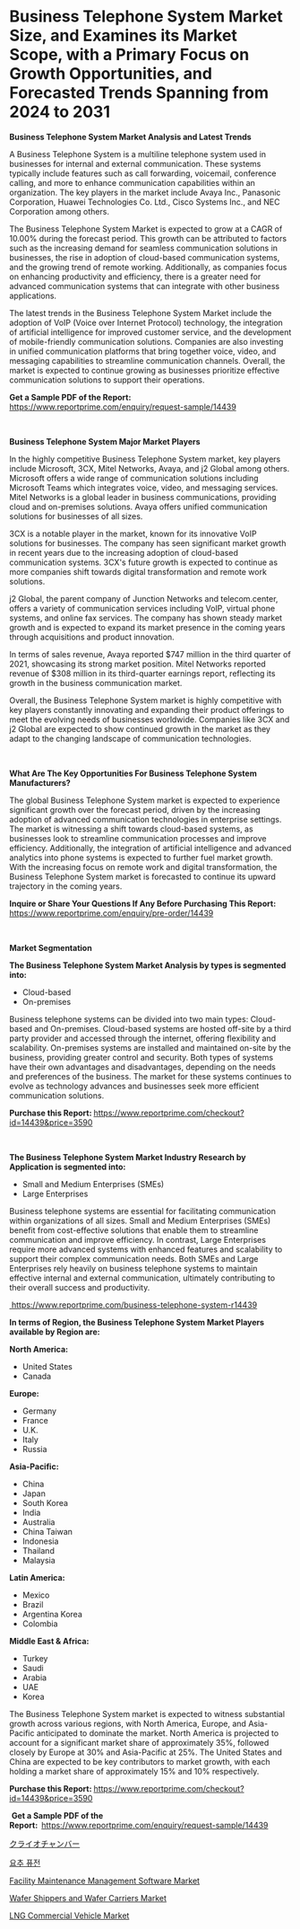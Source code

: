 <p><h1>Business Telephone System Market Size, and Examines its Market Scope, with a Primary Focus on Growth Opportunities, and Forecasted Trends Spanning from 2024 to 2031</h1></p><p><strong>Business Telephone System Market Analysis and Latest Trends</strong></p>
<p><p>A Business Telephone System is a multiline telephone system used in businesses for internal and external communication. These systems typically include features such as call forwarding, voicemail, conference calling, and more to enhance communication capabilities within an organization. The key players in the market include Avaya Inc., Panasonic Corporation, Huawei Technologies Co. Ltd., Cisco Systems Inc., and NEC Corporation among others.</p><p>The Business Telephone System Market is expected to grow at a CAGR of 10.00% during the forecast period. This growth can be attributed to factors such as the increasing demand for seamless communication solutions in businesses, the rise in adoption of cloud-based communication systems, and the growing trend of remote working. Additionally, as companies focus on enhancing productivity and efficiency, there is a greater need for advanced communication systems that can integrate with other business applications.</p><p>The latest trends in the Business Telephone System Market include the adoption of VoIP (Voice over Internet Protocol) technology, the integration of artificial intelligence for improved customer service, and the development of mobile-friendly communication solutions. Companies are also investing in unified communication platforms that bring together voice, video, and messaging capabilities to streamline communication channels. Overall, the market is expected to continue growing as businesses prioritize effective communication solutions to support their operations.</p></p>
<p><strong>Get a Sample PDF of the Report:&nbsp;</strong> <a href="https://www.reportprime.com/enquiry/request-sample/14439">https://www.reportprime.com/enquiry/request-sample/14439</a></p>
<p>&nbsp;</p>
<p><strong>Business Telephone System Major Market Players</strong></p>
<p><p>In the highly competitive Business Telephone System market, key players include Microsoft, 3CX, Mitel Networks, Avaya, and j2 Global among others. Microsoft offers a wide range of communication solutions including Microsoft Teams which integrates voice, video, and messaging services. Mitel Networks is a global leader in business communications, providing cloud and on-premises solutions. Avaya offers unified communication solutions for businesses of all sizes.</p><p>3CX is a notable player in the market, known for its innovative VoIP solutions for businesses. The company has seen significant market growth in recent years due to the increasing adoption of cloud-based communication systems. 3CX's future growth is expected to continue as more companies shift towards digital transformation and remote work solutions.</p><p>j2 Global, the parent company of Junction Networks and telecom.center, offers a variety of communication services including VoIP, virtual phone systems, and online fax services. The company has shown steady market growth and is expected to expand its market presence in the coming years through acquisitions and product innovation.</p><p>In terms of sales revenue, Avaya reported $747 million in the third quarter of 2021, showcasing its strong market position. Mitel Networks reported revenue of $308 million in its third-quarter earnings report, reflecting its growth in the business communication market.</p><p>Overall, the Business Telephone System market is highly competitive with key players constantly innovating and expanding their product offerings to meet the evolving needs of businesses worldwide. Companies like 3CX and j2 Global are expected to show continued growth in the market as they adapt to the changing landscape of communication technologies.</p></p>
<p>&nbsp;</p>
<p><strong>What Are The Key Opportunities For Business Telephone System Manufacturers?</strong></p>
<p><p>The global Business Telephone System market is expected to experience significant growth over the forecast period, driven by the increasing adoption of advanced communication technologies in enterprise settings. The market is witnessing a shift towards cloud-based systems, as businesses look to streamline communication processes and improve efficiency. Additionally, the integration of artificial intelligence and advanced analytics into phone systems is expected to further fuel market growth. With the increasing focus on remote work and digital transformation, the Business Telephone System market is forecasted to continue its upward trajectory in the coming years.</p></p>
<p><strong>Inquire or Share Your Questions If Any Before Purchasing This Report:</strong> <a href="https://www.reportprime.com/enquiry/pre-order/14439">https://www.reportprime.com/enquiry/pre-order/14439</a></p>
<p>&nbsp;</p>
<p><strong>Market Segmentation</strong></p>
<p><strong>The Business Telephone System Market Analysis by types is segmented into:</strong></p>
<p><ul><li>Cloud-based</li><li>On-premises</li></ul></p>
<p><p>Business telephone systems can be divided into two main types: Cloud-based and On-premises. Cloud-based systems are hosted off-site by a third party provider and accessed through the internet, offering flexibility and scalability. On-premises systems are installed and maintained on-site by the business, providing greater control and security. Both types of systems have their own advantages and disadvantages, depending on the needs and preferences of the business. The market for these systems continues to evolve as technology advances and businesses seek more efficient communication solutions.</p></p>
<p><strong>Purchase this Report:&nbsp;</strong><a href="https://www.reportprime.com/checkout?id=14439&price=3590">https://www.reportprime.com/checkout?id=14439&price=3590</a></p>
<p>&nbsp;</p>
<p><strong>The Business Telephone System Market Industry Research by Application is segmented into:</strong></p>
<p><ul><li>Small and Medium Enterprises (SMEs)</li><li>Large Enterprises</li></ul></p>
<p><p>Business telephone systems are essential for facilitating communication within organizations of all sizes. Small and Medium Enterprises (SMEs) benefit from cost-effective solutions that enable them to streamline communication and improve efficiency. In contrast, Large Enterprises require more advanced systems with enhanced features and scalability to support their complex communication needs. Both SMEs and Large Enterprises rely heavily on business telephone systems to maintain effective internal and external communication, ultimately contributing to their overall success and productivity.</p></p>
<p><a href="https://www.reportprime.com/business-telephone-system-r14439">&nbsp;https://www.reportprime.com/business-telephone-system-r14439</a></p>
<p><strong>In terms of Region, the Business Telephone System Market Players available by Region are:</strong></p>
<p>
    <p> <strong> North America: </strong>
        <ul>
            <li>United States</li>
            <li>Canada</li>
        </ul>
        </p> 
    <p> <strong> Europe: </strong>
        <ul>
            <li>Germany</li>
            <li>France</li>
            <li>U.K.</li>
            <li>Italy</li>
            <li>Russia</li>
        </ul>
        </p> 
    <p> <strong> Asia-Pacific: </strong>
        <ul>
            <li>China</li>
            <li>Japan</li>
            <li>South Korea</li>
            <li>India</li>
            <li>Australia</li>
            <li>China Taiwan</li>
            <li>Indonesia</li>
            <li>Thailand</li>
            <li>Malaysia</li>
        </ul>
        </p> 
    <p> <strong> Latin America: </strong>
        <ul>
            <li>Mexico</li>
            <li>Brazil</li>
            <li>Argentina Korea</li>
            <li>Colombia</li>
        </ul>
        </p> 
    <p> <strong> Middle East & Africa: </strong>
        <ul>
            <li>Turkey</li>
            <li>Saudi</li>
            <li>Arabia</li>
            <li>UAE</li>
            <li>Korea</li>
        </ul>
    </p>
    </p>
<p><p>The Business Telephone System market is expected to witness substantial growth across various regions, with North America, Europe, and Asia-Pacific anticipated to dominate the market. North America is projected to account for a significant market share of approximately 35%, followed closely by Europe at 30% and Asia-Pacific at 25%. The United States and China are expected to be key contributors to market growth, with each holding a market share of approximately 15% and 10% respectively.</p></p>
<p><strong>Purchase this Report: </strong><a href="https://www.reportprime.com/checkout?id=14439&price=3590">https://www.reportprime.com/checkout?id=14439&price=3590</a></p>
<p>&nbsp;<strong>Get a Sample PDF of the Report:&nbsp;&nbsp;</strong><a href="https://www.reportprime.com/enquiry/request-sample/14439">https://www.reportprime.com/enquiry/request-sample/14439</a></p>
<p><strong></strong></p>
<p><p><a href="https://medium.com/@teridactyl90/%E6%AC%A1%E3%81%AE%E6%96%87%E7%AB%A0%E3%82%92%E6%97%A5%E6%9C%AC%E8%AA%9E%E3%81%AB%E7%BF%BB%E8%A8%B3%E3%81%97%E3%81%A6%E3%81%8F%E3%81%A0%E3%81%95%E3%81%84-2024%E5%B9%B4%E3%81%8B%E3%82%892031%E5%B9%B4%E3%81%BE%E3%81%A7%E3%81%AE%E6%9C%9F%E9%96%93%E3%81%AB%E4%BA%88%E6%B8%AC%E3%81%95%E3%82%8C%E3%82%8B%E5%9C%B0%E5%9F%9F%E3%81%AE%E5%B1%95%E6%9C%9B-%E7%AB%B6%E4%BA%89%E6%88%A6%E7%95%A5%E3%81%AB%E3%82%88%E3%82%8B%E3%82%B0%E3%83%AD%E3%83%BC%E3%83%90%E3%83%AB%E3%82%AF%E3%83%A9%E3%82%A4%E3%82%AA%E3%83%81%E3%83%A3%E3%83%B3%E3%83%90%E3%83%BC%E5%B8%82%E5%A0%B4%E3%81%AE%E8%A6%8F%E6%A8%A1%E3%81%A8%E5%B8%82%E5%A0%B4%E5%8B%95%E5%90%91%E5%88%86%E6%9E%90-d84fbaee92ad">クライオチャンバー</a></p><p><a href="https://medium.com/@londonacobson5656/%EC%9A%94%EC%B6%94-%EC%B2%99%EC%B6%94-%EC%9C%B5%ED%95%A9-%EC%8B%9C%EC%9E%A5-%EC%A0%84%EB%A7%9D-%EB%B0%8F-2024%EB%85%84%EB%B6%80%ED%84%B0-2031%EB%85%84%EA%B9%8C%EC%A7%80-%EC%98%88%EC%B8%A1-d5a660a0d6a9">요추 퓨전</a></p><p><a href="https://github.com/dmmanir420/Market-Research-Report-List-1/blob/main/facility-maintenance-management-software-market.md">Facility Maintenance Management Software Market</a></p><p><a href="https://medium.com/@colin.burgess8756/wafer-shippers-and-wafer-carriers-market-outlook-complete-industry-analysis-2024-to-2031-98d17664fab7">Wafer Shippers and Wafer Carriers Market</a></p><p><a href="https://medium.com/@carlahoustonh51/lng-commercial-vehicle-market-size-share-analysis-growth-trends-forecast-2024-2031-b03e716590d0">LNG Commercial Vehicle Market</a></p></p>